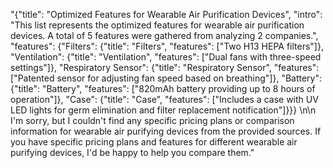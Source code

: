 "{\"title\": \"Optimized Features for Wearable Air Purification Devices\", \"intro\": \"This list represents the optimized features for wearable air purification devices. A total of 5 features were gathered from analyzing 2 companies.\", \"features\": {\"Filters\": {\"title\": \"Filters\", \"features\": [\"Two H13 HEPA filters\"]}, \"Ventilation\": {\"title\": \"Ventilation\", \"features\": [\"Dual fans with three-speed settings\"]}, \"Respiratory Sensor\": {\"title\": \"Respiratory Sensor\", \"features\": [\"Patented sensor for adjusting fan speed based on breathing\"]}, \"Battery\": {\"title\": \"Battery\", \"features\": [\"820mAh battery providing up to 8 hours of operation\"]}, \"Case\": {\"title\": \"Case\", \"features\": [\"Includes a case with UV LED lights for germ elimination and filter replacement notification\"]}}} \n\n I'm sorry, but I couldn't find any specific pricing plans or comparison information for wearable air purifying devices from the provided sources. If you have specific pricing plans and features for different wearable air purifying devices, I'd be happy to help you compare them."
